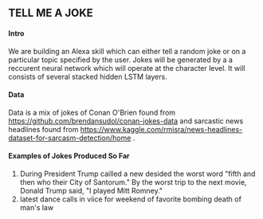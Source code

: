 ## TELL ME A JOKE

#### Intro
We are building an Alexa skill which can either tell a random joke or on a particular topic specified by the user. Jokes will be generated by a a reccurent neural network which will operate at the character level. It will consists of several stacked hidden LSTM layers.

#### Data
Data is a mix of jokes of Conan O'Brien found from https://github.com/brendansudol/conan-jokes-data and sarcastic news headlines found from https://www.kaggle.com/rmisra/news-headlines-dataset-for-sarcasm-detection/home .

#### Examples of Jokes Produced So Far
1. During President Trump cailled a new desided the worst word "fifth and then who their City of Santorum." By the worst trip to the next movie, Donald Trump said, "I played Mitt Romney."
2. latest dance calls in viice for weekend of favorite bombing death of man's law
